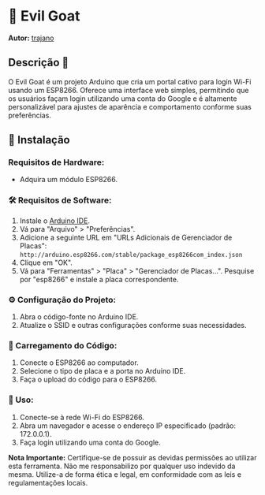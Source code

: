 # 🐐 Evil Goat

**Autor:** [trajano](https://github.com/trajano33)

## Descrição 🚀

O Evil Goat é um projeto Arduino que cria um portal cativo para login Wi-Fi usando um ESP8266. Oferece uma interface web simples, permitindo que os usuários façam login utilizando uma conta do Google e é altamente personalizável para ajustes de aparência e comportamento conforme suas preferências.

## 🔧 Instalação

### Requisitos de Hardware:
- Adquira um módulo ESP8266.

### 🛠️ Requisitos de Software:
1. Instale o [Arduino IDE](https://www.arduino.cc/en/software).
2. Vá para "Arquivo" > "Preferências".
3. Adicione a seguinte URL em "URLs Adicionais de Gerenciador de Placas":
  ```http://arduino.esp8266.com/stable/package_esp8266com_index.json```
4. Clique em "OK".
5. Vá para "Ferramentas" > "Placa" > "Gerenciador de Placas...". Pesquise por "esp8266" e instale a placa correspondente.

### ⚙️ Configuração do Projeto:
1. Abra o código-fonte no Arduino IDE.
2. Atualize o SSID e outras configurações conforme suas necessidades.

### 🔄 Carregamento do Código:
1. Conecte o ESP8266 ao computador.
2. Selecione o tipo de placa e a porta no Arduino IDE.
3. Faça o upload do código para o ESP8266.

### 📱 Uso:
1. Conecte-se à rede Wi-Fi do ESP8266.
2. Abra um navegador e acesse o endereço IP especificado (padrão: 172.0.0.1).
3. Faça login utilizando uma conta do Google.

**Nota Importante:** Certifique-se de possuir as devidas permissões ao utilizar esta ferramenta. Não me responsabilizo por qualquer uso indevido da mesma. Utilize-a de forma ética e legal, em conformidade com as leis e regulamentações locais.
